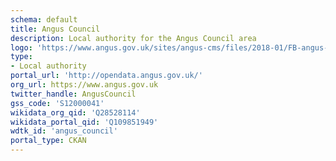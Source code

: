 ```yaml
---
schema: default
title: Angus Council
description: Local authority for the Angus Council area 
logo: 'https://www.angus.gov.uk/sites/angus-cms/files/2018-01/FB-angus-logo-header.png'
type:
- Local authority
portal_url: 'http://opendata.angus.gov.uk/'
org_url: https://www.angus.gov.uk
twitter_handle: AngusCouncil
gss_code: 'S12000041'
wikidata_org_qid: 'Q28528114'
wikidata_portal_qid: 'Q109851949'
wdtk_id: 'angus_council'
portal_type: CKAN
---
```

